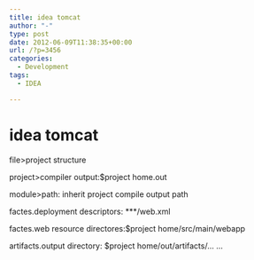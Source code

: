 ```yaml
---
title: idea tomcat
author: "-"
type: post
date: 2012-06-09T11:38:35+00:00
url: /?p=3456
categories:
  - Development
tags:
  - IDEA

---
```

# idea tomcat
file>project structure

project>compiler output:$project home.out

module>path: inherit project compile output path

factes.deployment descriptors: \***/web.xml

factes.web resource directores:$project home/src/main/webapp

artifacts.output directory: $project home/out/artifacts/... ...